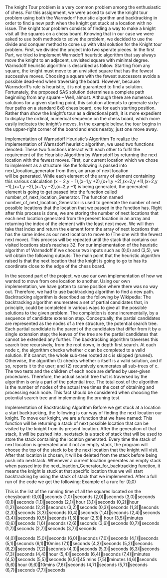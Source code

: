 The knight Tour problem is a very common problem among the enthusiastic of chess. For this assignment, we were asked to solve the knight tour problem using both the Warnsdorf heuristic algorithm and backtracking in order to find a new path when the knight get stuck at a location with no issue. The knight tour problem consists of finding a way to make a knight visit all the squares on a chess board. Knowing that in our case we were asked to use both methods to solve the problem, we decided to use the divide and conquer method to come up with vital solution for the Knight tour problem. First, we divided the project into two sperate pieces. In the first Part, we tried to implement Warnsdoff heuristic algorithm that say always move the knight to an adjacent, unvisited square with minimal degree. Warnsdoff heuristic algorithm is described as follow:
Starting from any square, the knight must move to an unvisited square that has the fewest successive moves. Choosing a square with the fewest successors avoids a possible dead-end when traversing the board. However, because Warnsdorff’s rule is heuristic, it is not guaranteed to find a solution. Fortunately, the proposed SAS solution determines a complete path beginning from any square – Well, almost. Although there are numerous solutions for a given starting point, this solution attempts to generate sixty-four paths on a standard 8x8 chess board, one for each starting position.
Rather than show the knight’s tour as a directional path, it is more expedient to display the ordinal, numerical sequence on the chess board, which more easily indicates the knight’s moves. In the example below, the tour begins in the upper-right corner of the board and ends nearby, just one move away.


Implementation of Warnsdoff Heuristic’s Algorithm
To realize the implementation of Warnsdoff heuristic algorithm, we used two functions denoted:
These two functions interact with each other to fulfil the requirement of the Heuristic Algorithm by Warnsdoff by returning the next location with the fewest moves. First, our current location which we chose to implement as a structure like the following 
is passed into next_location_generator from then, an array of next location   
will be generated. While each element of the array of element containing this various calculation (x − 2,y + 1),(x−1,y +2),(x+1,y +2),(x+2,y +1),(x+2,y −1),(x+1,y −2),(x−1,y −2),(x−2,y −1) is being generated, the generated element is going to get passed into the function called number_of_next_location_Generator. The function named number_of_next_location_Generator is used to generate the number of next possible locations that the location that we passed in the function has. Right after this process is done, we are storing the number of next locations that each next location generated from the present location in an array and returning the index of the element with the least next move. We will then take that index and return the element form the array of next locations that has the same index as our next location to move to (The one with the fewest next move). This process will be repeated until the stack that contains our visited locations   size’s reaches 32. For our implementation of the heuristic algorithm of Warnsdoff if we choose two inputs such as (0,0) and (3,5), we will obtain the following outputs:
The main point that the heuristic algorithm raised is that the next location that the knight is going to go to has its coordinate close to the edge of the chess board.

In the second part of the project, we use our own implementation of how we wanted to move from one location to another. Using our own implementation, we have gotten to some position where there was no way out. Therefore, we had to use backtracking algorithm to find a new path. Backtracking algorithm is described as the following by Wikipedia:
The backtracking algorithm enumerates a set of partial candidates that, in principle, could be completed in various ways to give all the possible solutions to the given problem. The completion is done incrementally, by a sequence of candidate extension step. Conceptually, the partial candidates are represented as the nodes of a tree structure, the potential search tree. Each partial candidate is the parent of the candidates that differ from it by a single extension step; the leaves of the tree are the partial candidates that cannot be extended any further. The backtracking algorithm traverses this search tree recursively, from the root down, in depth first search. At each node c, the algorithm checks whether c can be completed to a valid solution. If it cannot, the whole sub-tree rooted at c is skipped (pruned). Otherwise, the algorithm (1) checks whether c itself is a valid solution, and if so, reports it to the user; and (2) recursively enumerates all sub-trees of c. The two tests and the children of each node are defined by user-given procedures. Therefore, the actual search tree that is traversed by the algorithm is only a part of the potential tree. The total cost of the algorithm is the number of nodes of the actual tree times the cost of obtaining and processing each node. This fact should be considered when choosing the potential search tree and implementing the pruning test.

Implementation of Backtracking Algorithm
	Before we get stuck at a location a start backtracking, the following is our way of finding the next location our knight. To move our knight, we are a function that we have named:
This function will be returning a stack of next possible location that can be visited by the knight from its present location. After the generation of that stack, it will be pushed into  .nextstack is a stack of stack that will be used to store the stack containing the location generated. Every time the stack of next location is generated and it not an empty stack, the program will choose the top of the stack to be the next location that the knight will visit. After that location is chosen, it will be deleted from the stack before being push into nextstack. Whenever a current location generates an empty stack when passed into the next_loaction_Generator_for_backtracking function, it means the knight is stuck at that specific location thus we will start backtracking by using the stack of stack that we implemented. 
After a full run of the code we get the following:
Example of a run: for (0,0)

This is the list of the running time of all the squares located on the chessboard:
(0,0)seconds		(1,0)seconds		(2,0)seconds	                  (3,0)seconds
(0,1)seconds		(1,1)seconds		(2,1)hour		(3,1)seconds
(0,2)hour		(1,2)seconds		(2,2)seconds		(3,2)seconds
(0,3)seconds		(1,3)seconds		(2,3)seconds		(3,3)seconds
(0,4)seconds		(1,4)seconds		(2,4)seconds		(3,4)seconds
(0,5)seconds		(1,5)hour		(2,5) hour		(3,5)minutes
(0,6)seconds		(1,6)seconds		(2,6)seconds		(3,6)seconds
(0,7)seconds		(1,7)seconds		(2,7)seconds		(3,7)seconds

(4,0)seconds		(5,0)seconds		(6,0)seconds	                  (7,0)seconds
(4,1)seconds		(5,1)seconds		(6,1)10mins		(7,1)seconds
(4,2)seconds		(5,2)seconds		(6,2)seconds		(7,2)seconds
(4,3)seconds		(5,3)seconds		(6,3)seconds		(7,3)seconds
(4,4)hour		(5,4)seconds		(6,4)seconds		(7,4)minutes
(4,5)seconds		(5,5)seconds		(6,5)45 mins 		(7,5)minutes
(4,6)seconds		(5,6)hour		(6,6)10mins		(7,6)seconds
(4,7)seconds		(5,7)seconds		(6,7)seconds		(7,7)seconds






